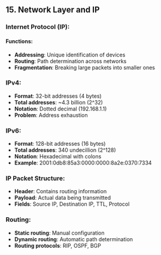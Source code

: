 ## 15. Network Layer and IP

### Internet Protocol (IP):

#### Functions:
- **Addressing**: Unique identification of devices
- **Routing**: Path determination across networks
- **Fragmentation**: Breaking large packets into smaller ones

### IPv4:
- **Format**: 32-bit addresses (4 bytes)
- **Total addresses**: ~4.3 billion (2^32)
- **Notation**: Dotted decimal (192.168.1.1)
- **Problem**: Address exhaustion

### IPv6:
- **Format**: 128-bit addresses (16 bytes)
- **Total addresses**: 340 undecillion (2^128)
- **Notation**: Hexadecimal with colons
- **Example**: 2001:0db8:85a3:0000:0000:8a2e:0370:7334

### IP Packet Structure:
- **Header**: Contains routing information
- **Payload**: Actual data being transmitted
- **Fields**: Source IP, Destination IP, TTL, Protocol

### Routing:
- **Static routing**: Manual configuration
- **Dynamic routing**: Automatic path determination
- **Routing protocols**: RIP, OSPF, BGP
